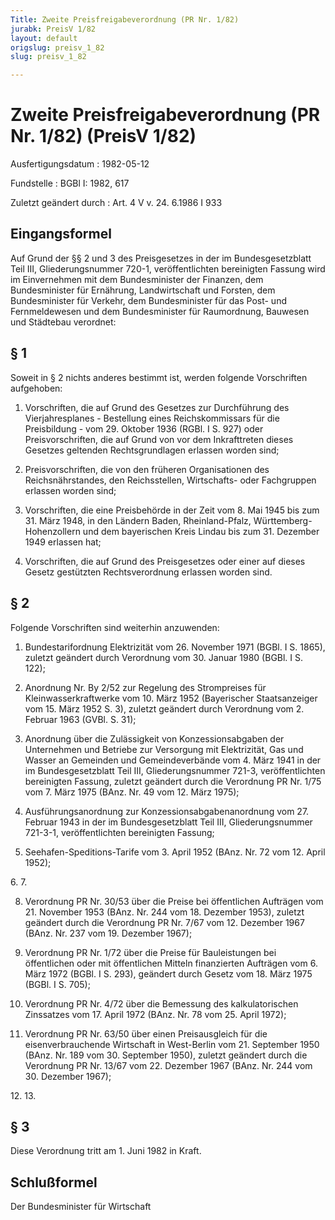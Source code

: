 ```yaml
---
Title: Zweite Preisfreigabeverordnung (PR Nr. 1/82)
jurabk: PreisV 1/82
layout: default
origslug: preisv_1_82
slug: preisv_1_82

---
```


# Zweite Preisfreigabeverordnung (PR Nr. 1/82) (PreisV 1/82)

Ausfertigungsdatum
:   1982-05-12

Fundstelle
:   BGBl I: 1982, 617

Zuletzt geändert durch
:   Art. 4 V v. 24. 6.1986 I 933

## Eingangsformel

Auf Grund der §§ 2 und 3 des Preisgesetzes in der im Bundesgesetzblatt
Teil III, Gliederungsnummer 720-1, veröffentlichten bereinigten
Fassung wird im Einvernehmen mit dem Bundesminister der Finanzen, dem
Bundesminister für Ernährung, Landwirtschaft und Forsten, dem
Bundesminister für Verkehr, dem Bundesminister für das Post- und
Fernmeldewesen und dem Bundesminister für Raumordnung, Bauwesen und
Städtebau verordnet:

## § 1

Soweit in § 2 nichts anderes bestimmt ist, werden folgende
Vorschriften aufgehoben:

1.  Vorschriften, die auf Grund des Gesetzes zur Durchführung des
    Vierjahresplanes - Bestellung eines Reichskommissars für die
    Preisbildung - vom 29. Oktober 1936 (RGBl. I S. 927) oder
    Preisvorschriften, die auf Grund von vor dem Inkrafttreten dieses
    Gesetzes geltenden Rechtsgrundlagen erlassen worden sind;


2.  Preisvorschriften, die von den früheren Organisationen des
    Reichsnährstandes, den Reichsstellen, Wirtschafts- oder Fachgruppen
    erlassen worden sind;


3.  Vorschriften, die eine Preisbehörde in der Zeit vom 8. Mai 1945 bis
    zum 31. März 1948, in den Ländern Baden, Rheinland-Pfalz, Württemberg-
    Hohenzollern und dem bayerischen Kreis Lindau bis zum 31. Dezember
    1949 erlassen hat;


4.  Vorschriften, die auf Grund des Preisgesetzes oder einer auf dieses
    Gesetz gestützten Rechtsverordnung erlassen worden sind.

## § 2

Folgende Vorschriften sind weiterhin anzuwenden:

1.  Bundestarifordnung Elektrizität vom 26. November 1971 (BGBl. I S.
    1865), zuletzt geändert durch Verordnung vom 30. Januar 1980 (BGBl. I
    S. 122);


2.  Anordnung Nr. By 2/52 zur Regelung des Strompreises für
    Kleinwasserkraftwerke vom 10. März 1952 (Bayerischer Staatsanzeiger
    vom 15. März 1952 S. 3), zuletzt geändert durch Verordnung vom 2.
    Februar 1963 (GVBl. S. 31);


3.  Anordnung über die Zulässigkeit von Konzessionsabgaben der Unternehmen
    und Betriebe zur Versorgung mit Elektrizität, Gas und Wasser an
    Gemeinden und Gemeindeverbände vom 4. März 1941 in der im
    Bundesgesetzblatt Teil III, Gliederungsnummer 721-3, veröffentlichten
    bereinigten Fassung, zuletzt geändert durch die Verordnung PR Nr. 1/75
    vom 7. März 1975 (BAnz. Nr. 49 vom 12. März 1975);


4.  Ausführungsanordnung zur Konzessionsabgabenanordnung vom 27. Februar
    1943 in der im Bundesgesetzblatt Teil III, Gliederungsnummer 721-3-1,
    veröffentlichten bereinigten Fassung;


5.  Seehafen-Speditions-Tarife vom 3. April 1952 (BAnz. Nr. 72 vom 12.
    April 1952);



6\.
7\.

8.  Verordnung PR Nr. 30/53 über die Preise bei öffentlichen Aufträgen vom
    21\. November 1953 (BAnz. Nr. 244 vom 18. Dezember 1953), zuletzt
    geändert durch die Verordnung PR Nr. 7/67 vom 12. Dezember 1967 (BAnz.
    Nr. 237 vom 19. Dezember 1967);


9.  Verordnung PR Nr. 1/72 über die Preise für Bauleistungen bei
    öffentlichen oder mit öffentlichen Mitteln finanzierten Aufträgen vom
    6\. März 1972 (BGBl. I S. 293), geändert durch Gesetz vom 18. März 1975
    (BGBl. I S. 705);


10. Verordnung PR Nr. 4/72 über die Bemessung des kalkulatorischen
    Zinssatzes vom 17. April 1972 (BAnz. Nr. 78 vom 25. April 1972);


11. Verordnung PR Nr. 63/50 über einen Preisausgleich für die
    eisenverbrauchende Wirtschaft in West-Berlin vom 21. September 1950
    (BAnz. Nr. 189 vom 30. September 1950), zuletzt geändert durch die
    Verordnung PR Nr. 13/67 vom 22. Dezember 1967 (BAnz. Nr. 244 vom 30.
    Dezember 1967);



12\.
13\.

## § 3

Diese Verordnung tritt am 1. Juni 1982 in Kraft.

## Schlußformel

Der Bundesminister für Wirtschaft

